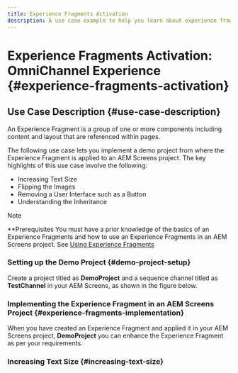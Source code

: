 ```yaml
---
title: Experience Fragments Activation
description: A use case example to help you learn about experience fragments activation as it relates to AEM Screens.
---
```


# Experience Fragments Activation: OmniChannel Experience {#experience-fragments-activation}

## Use Case Description {#use-case-description}

An Experience Fragment is a group of one or more components including content and layout that are referenced within pages.

The following use case lets you implement a demo project from where the Experience Fragment is applied to an AEM Screens project. The key highlights of this use case involve the following:

* Increasing Text Size
* Flipping the Images
* Removing a User Interface such as a Button
* Understanding the Inheritance

>[!NOTE]
>**Prerequisites
>You must have a prior knowledge of the basics of an Experience Fragments and how to use an Experience Fragments in an AEM Screens project. See [Using Experience Fragments](/help/user-guide/experience-fragments-in-screens.md)

### Setting up the Demo Project {#demo-project-setup}

Create a project titled as **DemoProject** and a sequence channel titled as **TestChannel** in your AEM Screens, as shown in the figure below.

### Implementing the Experience Fragment in an AEM Screens Project {#experience-fragments-implementation}

When you have created an Experience Fragment and applied it in your AEM Screens project, **DemoProject** you can enhance the Experience Fragment as per your requirements.

### Increasing Text Size {#increasing-text-size}






